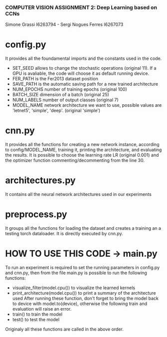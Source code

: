 ### COMPUTER VISION ASSIGNMENT 2: Deep Learning based on CCNs ###
Simone Grassi I6263794 - Sergi Nogues Ferres I6267073

# config.py 
It provides all the foundamental imports and the constants used in the code. 
- SET_SEED allows to change the stochastic operations (original 11).
If a GPU is avaliable, the code will choose it as default running device.
- FER_PATH is the Fer2013 dataset position
- SAVE_PATH is the automatic saving path for a new trained architecture
- NUM_EPOCHS number of training epochs (original 100)
- BATCH_SIZE dimension of a batch (original 25)
- NUM_LABELS number of output classes (original 7)
- MODEL_NAME network architecture we want to use, possible values are 'letnet5', 'simple', 'deep'. (original 'simple')

# cnn.py
It provides all the functions for creating a new network instance, according to config/MODEL_NAME, training it, printing the architecture, and evaluating the results. It is possible to choose the learning rate LR (original 0.001) and the optimizer function commenting/decommenting from the line 30.

# architectures.py
It contains all the neural network architectures used in our experiments

# preprocess.py
It groups all the functions for loading the dataset and creates a training an a testing torch dataloader. It is directly executed by cnn.py.

# HOW TO USE THIS CODE -> main.py
To run an experiment is required to set the running parameters in config.py and cnn.py, then from the file main.py is possible to run the following functions:
- visualize_filter(model.cpu()) to visualize the learned kernels
- print_architecture(model.cpu()) to print a summary of the architecture used
After running these function, don't forget to bring the model back to device with model.to(device), otherwise the following train and evaluation will raise an error.
- train() to train the model
- test() to test the model

Originaly all these functions are called in the above order.









